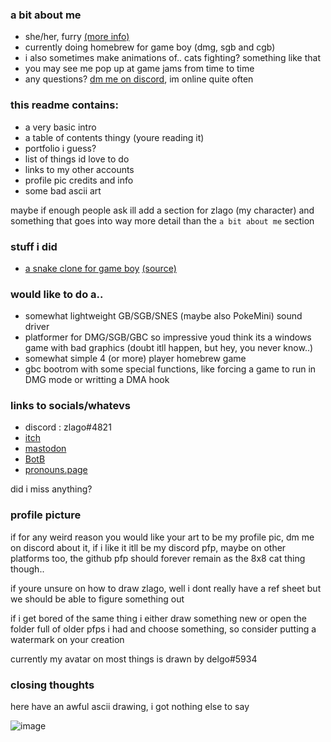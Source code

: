 ### a bit about me
- she/her, furry [(more info)](https://en.pronouns.page/@zlago)
- currently doing homebrew for game boy (dmg, sgb and cgb)
- i also sometimes make animations of.. cats fighting? something like that
- you may see me pop up at game jams from time to time
- any questions? [dm me on discord](https://github.com/zlago/zlago#links-to-socialswhatevs), im online quite often

### this readme contains:
- a very basic intro
- a table of contents thingy (youre reading it)
- portfolio i guess?
- list of things id love to do
- links to my other accounts
- profile pic credits and info
- some bad ascii art

maybe if enough people ask ill add a section for zlago (my character) and
something that goes into way more detail than the `a bit about me` section

### stuff i did
- [a snake clone for game boy](https://zlago.itch.io/snek-gbc) [(source)](github.com/zlago/snek-gbc)

### would like to do a..
- somewhat lightweight GB/SGB/SNES (maybe also PokeMini) sound driver
- platformer for DMG/SGB/GBC so impressive youd think its a windows game with bad graphics
(doubt itll happen, but hey, you never know..)
- somewhat simple 4 (or more) player homebrew game
- gbc bootrom with some special functions, like forcing a game to run in DMG mode or writting a DMA hook

### links to socials/whatevs
- discord : zlago#4821
- [itch](https://zlago.itch.io)
- [mastodon](https://mastodon.gamedev.place/@zlago)
- [BotB](https://battleofthebits.org/barracks/Profile/zlago/)
- [pronouns.page](https://en.pronouns.page/@zlago)

did i miss anything?

### profile picture
if for any weird reason you would like your art to be my profile pic, dm me
on discord about it, if i like it itll be my discord pfp, maybe on other
platforms too, the github pfp should forever remain as the 8x8 cat thing though..

if youre unsure on how to draw zlago, well i dont really
have a ref sheet but we should be able to figure something out

if i get bored of the same thing i either draw something new or open the
folder full of older pfps i had and choose something, so consider putting
a watermark on your creation

currently my avatar on most things is drawn by delgo#5934

### closing thoughts

here have an awful ascii drawing, i got nothing else to say

![image](https://user-images.githubusercontent.com/104219492/198306011-3e56fb63-a50c-4592-b147-64962f64d91b.png)

<!--
dont mind this i didnt bother removing it just in case id ever like to take a look at this _wonderful cheat sheet_
**zlago/zlago** is a ✨ _special_ ✨ repository because its `README.md` (this file) appears on your GitHub profile.

Here are some ideas to get you started:

- 🔭 I’m currently working on ...
- 🌱 I’m currently learning ...
- 👯 I’m looking to collaborate on ...
- 🤔 I’m looking for help with ...
- 💬 Ask me about ...
- 📫 How to reach me: ...
- 😄 Pronouns: ...
- ⚡ Fun fact: ...
-->
